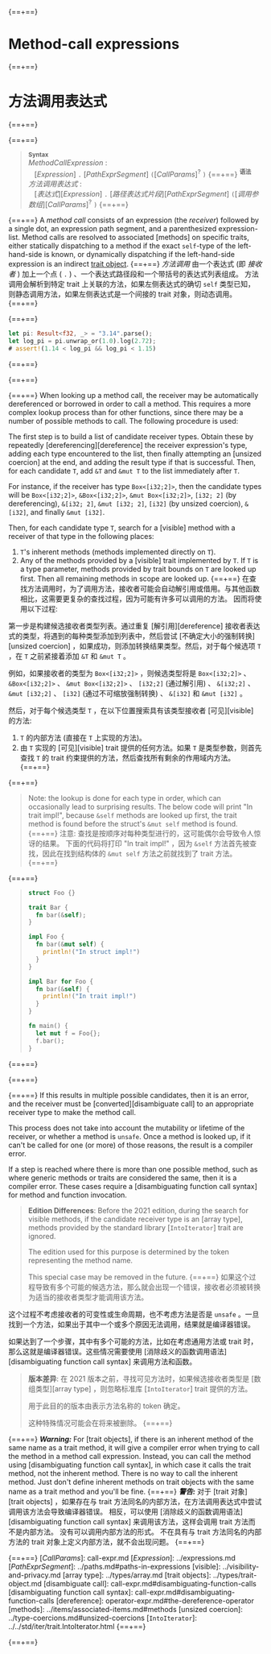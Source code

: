 {==+==}
# Method-call expressions
{==+==}
# 方法调用表达式
{==+==}


{==+==}
> **<sup>Syntax</sup>**\
> _MethodCallExpression_ :\
> &nbsp;&nbsp; [_Expression_] `.` [_PathExprSegment_] `(`[_CallParams_]<sup>?</sup> `)`
{==+==}
> **<sup>语法</sup>**\
> _方法调用表达式_ :\
> &nbsp;&nbsp; [_表达式_][_Expression_] `.` [_路径表达式片段_][_PathExprSegment_] `(`[_调用参数组_][_CallParams_]<sup>?</sup> `)`
{==+==}


{==+==}
A _method call_ consists of an expression (the *receiver*) followed by a single dot, an expression path segment, and a parenthesized expression-list.
Method calls are resolved to associated [methods] on specific traits, either statically dispatching to a method if the exact `self`-type of the left-hand-side is known, or dynamically dispatching if the left-hand-side expression is an indirect [trait object](../types/trait-object.md).
{==+==}
 _方法调用_ 由一个表达式 (即 *接收者* ) 加上一个点 ( `.` ) 、一个表达式路径段和一个带括号的表达式列表组成。
方法调用会解析到特定 trait 上关联的方法，如果左侧表达式的确切 `self` 类型已知，则静态调用方法，如果左侧表达式是一个间接的 trait 对象，则动态调用。
{==+==}


{==+==}
```rust
let pi: Result<f32, _> = "3.14".parse();
let log_pi = pi.unwrap_or(1.0).log(2.72);
# assert!(1.14 < log_pi && log_pi < 1.15)
```
{==+==}

{==+==}


{==+==}
When looking up a method call, the receiver may be automatically dereferenced or borrowed in order to call a method.
This requires a more complex lookup process than for other functions, since there may be a number of possible methods to call.
The following procedure is used:

The first step is to build a list of candidate receiver types.
Obtain these by repeatedly [dereferencing][dereference] the receiver expression's type, adding each type encountered to the list, then finally attempting an [unsized coercion] at the end, and adding the result type if that is successful.
Then, for each candidate `T`, add `&T` and `&mut T` to the list immediately after `T`.

For instance, if the receiver has type `Box<[i32;2]>`, then the candidate types will be `Box<[i32;2]>`, `&Box<[i32;2]>`, `&mut Box<[i32;2]>`, `[i32; 2]` (by dereferencing), `&[i32; 2]`, `&mut [i32; 2]`, `[i32]` (by unsized coercion), `&[i32]`, and finally `&mut [i32]`.

Then, for each candidate type `T`, search for a [visible] method with a receiver of that type in the following places:

1. `T`'s inherent methods (methods implemented directly on `T`).
1. Any of the methods provided by a [visible] trait implemented by `T`.
   If `T` is a type parameter, methods provided by trait bounds on `T` are looked up first.
   Then all remaining methods in scope are looked up.
{==+==}
在查找方法调用时，为了调用方法，接收者可能会自动解引用或借用。与其他函数相比，这需要更复杂的查找过程，因为可能有许多可以调用的方法。
因而将使用以下过程:

第一步是构建候选接收者类型列表。通过重复 [解引用][dereference] 接收者表达式的类型，将遇到的每种类型添加到列表中，然后尝试 [不确定大小的强制转换][unsized coercion] ，如果成功，则添加转换结果类型。然后，对于每个候选项 `T` ，在 `T` 之前紧接着添加 `&T` 和 `&mut T` 。

例如，如果接收者的类型为 `Box<[i32;2]>` ，则候选类型将是 `Box<[i32;2]>` 、 `&Box<[i32;2]>` 、 `&mut Box<[i32;2]>` 、 `[i32;2]` (通过解引用) 、 `&[i32;2]` 、`&mut [i32;2]` 、 `[i32]` (通过不可缩放强制转换) 、 `&[i32]` 和 `&mut [i32]` 。

然后，对于每个候选类型 `T` ，在以下位置搜索具有该类型接收者 [可见][visible] 的方法:

1. `T` 的内部方法 (直接在 `T` 上实现的方法)。
2. 由 `T` 实现的 [可见][visible] trait 提供的任何方法。如果 `T` 是类型参数，则首先查找 `T` 的 trait 约束提供的方法，然后查找所有剩余的作用域内方法。
{==+==}


{==+==}
> Note: the lookup is done for each type in order, which can occasionally lead to surprising results.
> The below code will print "In trait impl!", because `&self` methods are looked up first, the trait method is found before the struct's `&mut self` method is found.
{==+==}
> 注意: 查找是按顺序对每种类型进行的，这可能偶尔会导致令人惊讶的结果。
> 下面的代码将打印 "In trait impl!" ，因为 `&self` 方法首先被查找，因此在找到结构体的 `&mut self` 方法之前就找到了 trait 方法。
{==+==}


{==+==}
> ```rust
> struct Foo {}
>
> trait Bar {
>   fn bar(&self);
> }
>
> impl Foo {
>   fn bar(&mut self) {
>     println!("In struct impl!")
>   }
> }
>
> impl Bar for Foo {
>   fn bar(&self) {
>     println!("In trait impl!")
>   }
> }
>
> fn main() {
>   let mut f = Foo{};
>   f.bar();
> }
> ```
{==+==}

{==+==}


{==+==}
If this results in multiple possible candidates, then it is an error, and the receiver must be [converted][disambiguate call] to an appropriate receiver type to make the method call.

This process does not take into account the mutability or lifetime of the receiver, or whether a method is `unsafe`.
Once a method is looked up, if it can't be called for one (or more) of those reasons, the result is a compiler error.

If a step is reached where there is more than one possible method, such as where generic methods or traits are considered the same, then it is a compiler error.
These cases require a [disambiguating function call syntax] for method and function invocation.

> **Edition Differences**: Before the 2021 edition, during the search for visible methods, if the candidate receiver type is an [array type], methods provided by the standard library [`IntoIterator`] trait are ignored.
>
> The edition used for this purpose is determined by the token representing the method name.
>
> This special case may be removed in the future.
{==+==}
如果这个过程导致有多个可能的候选方法，那么就会出现一个错误，接收者必须被转换为适当的接收者类型才能调用该方法。

这个过程不考虑接收者的可变性或生命周期，也不考虑方法是否是 `unsafe` 。一旦找到一个方法，如果出于其中一个或多个原因无法调用，结果就是编译器错误。

如果达到了一个步骤，其中有多个可能的方法，比如在考虑通用方法或 trait 时，那么这就是编译器错误。这些情况需要使用 [消除歧义的函数调用语法][disambiguating function call syntax] 来调用方法和函数。

> **版本差异**: 在 2021 版本之前，寻找可见方法时，如果候选接收者类型是 [数组类型][array type] ，则忽略标准库 [`IntoIterator`] trait 提供的方法。
> 
> 用于此目的的版本由表示方法名称的 token 确定。
> 
> 这种特殊情况可能会在将来被删除。
{==+==}


{==+==}
***Warning:*** For [trait objects], if there is an inherent method of the same name as a trait method, it will give a compiler error when trying to call the method in a method call expression.
Instead, you can call the method using [disambiguating function call syntax], in which case it calls the trait method, not the inherent method.
There is no way to call the inherent method.
Just don't define inherent methods on trait objects with the same name as a trait method and you'll be fine.
{==+==}
***警告:*** 对于 [trait 对象][trait objects] ，如果存在与 trait 方法同名的内部方法，在方法调用表达式中尝试调用该方法会导致编译器错误。
相反，可以使用 [消除歧义的函数调用语法][disambiguating function call syntax] 来调用该方法，这样会调用 trait 方法而不是内部方法。
没有可以调用内部方法的形式。
不在具有与 trait 方法同名的内部方法的 trait 对象上定义内部方法，就不会出现问题。
{==+==}


{==+==}
[_CallParams_]: call-expr.md
[_Expression_]: ../expressions.md
[_PathExprSegment_]: ../paths.md#paths-in-expressions
[visible]: ../visibility-and-privacy.md
[array type]: ../types/array.md
[trait objects]: ../types/trait-object.md
[disambiguate call]: call-expr.md#disambiguating-function-calls
[disambiguating function call syntax]: call-expr.md#disambiguating-function-calls
[dereference]: operator-expr.md#the-dereference-operator
[methods]: ../items/associated-items.md#methods
[unsized coercion]: ../type-coercions.md#unsized-coercions
[`IntoIterator`]: ../../std/iter/trait.IntoIterator.html
{==+==}

{==+==}